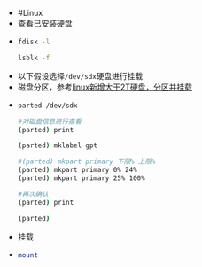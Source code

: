 - #Linux
- 查看已安装硬盘
- ```bash
  fdisk -l
  
  lsblk -f
  ```
- 以下假设选择`/dev/sdx`硬盘进行挂载
- 磁盘分区，参考[linux新增大于2T硬盘，分区并挂载](https://blog.csdn.net/u012150360/article/details/81333051)
- ```bash
  parted /dev/sdx
  
  #对磁盘信息进行查看
  (parted) print
  
  (parted) mklabel gpt
  
  #(parted) mkpart primary 下限% 上限%
  (parted) mkpart primary 0% 24%
  (parted) mkpart primary 25% 100%
  
  #再次确认
  (parted) print
  
  (parted) 
  ```
- 挂载
- ```bash
  mount 
  ```